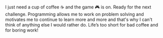 I just need a cup of coffee ☕️ and the game 🎮 is on. Ready for the next challenge. 
Programming allows me to work on problem solving and motivates me to continue to learn more and more and that's why I can't think of anything else I would rather do.
Life’s too short for bad coffee and for boring work!
